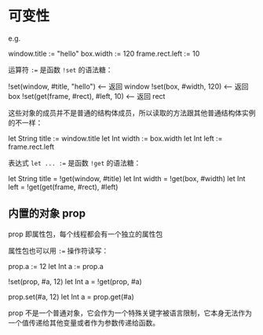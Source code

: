 # 可变性

e.g.

window.title := "hello"
box.width := 120
frame.rect.left := 10

运算符 `:=` 是函数 `!set` 的语法糖：

!set(window, #title, "hello") <-- 返回 window
!set(box, #width, 120) <-- 返回 box
!set(get(frame, #rect), #left, 10) <-- 返回 rect

这些对象的成员并不是普通的结构体成员，所以读取的方法跟其他普通结构体实例的不一样：

let String title := window.title
let Int width := box.width
let Int left := frame.rect.left

表达式 `let ... :=` 是函数 `!get` 的语法糖：

let String title = !get(window, #title)
let Int width = !get(box, #width)
let Int left = !get(get(frame, #rect), #left)

## 内置的对象 prop

prop 即属性包，每个线程都会有一个独立的属性包

属性包也可以用 `:=` 操作符读写：

prop.a := 12
let Int a := prop.a

!set(prop, #a, 12)
let Int a = !get(prop, #a)

prop.set(#a, 12)
let Int a = prop.get(#a)

prop 不是一个普通对象，它会作为一个特殊关键字被语言限制，它本身无法作为一个值传递给其他变量或者作为参数传递给函数。
